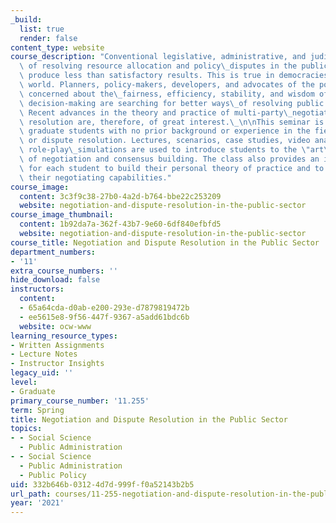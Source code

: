 ```yaml
---
_build:
  list: true
  render: false
content_type: website
course_description: "Conventional legislative, administrative, and judicial means\
  \ of resolving resource allocation and policy\_disputes in the public sector often\
  \ produce less than satisfactory results. This is true in democracies around\_the\
  \ world. Planners, policy-makers, developers, and advocates of the poor who are\
  \ concerned about the\_fairness, efficiency, stability, and wisdom of public sector\
  \ decision-making are searching for better ways\_of resolving public policy disagreements.\
  \ Recent advances in the theory and practice of multi-party\_negotiation and dispute\
  \ resolution are, therefore, of great interest.\_\n\nThis seminar is designed for\
  \ graduate students with no prior background or experience in the fields of\_ negotiation\
  \ or dispute resolution. Lectures, scenarios, case studies, video analysis, and\
  \ role-play\_simulations are used to introduce students to the \"art\" and \"science\"\
  \ of negotiation and consensus building. The class also provides an intensive opportunity\
  \ for each student to build their personal theory of practice and to strengthen\
  \ their negotiating capabilities."
course_image:
  content: 3c3f9c38-27b0-4a2d-b764-bbe22c253209
  website: negotiation-and-dispute-resolution-in-the-public-sector
course_image_thumbnail:
  content: 1b92da7a-362f-43b7-9e60-6df840efbfd5
  website: negotiation-and-dispute-resolution-in-the-public-sector
course_title: Negotiation and Dispute Resolution in the Public Sector
department_numbers:
- '11'
extra_course_numbers: ''
hide_download: false
instructors:
  content:
  - 65a64cda-d0ab-e200-293e-d7879819472b
  - ee5615e8-9f56-447f-9367-a5add61bdc6b
  website: ocw-www
learning_resource_types:
- Written Assignments
- Lecture Notes
- Instructor Insights
legacy_uid: ''
level:
- Graduate
primary_course_number: '11.255'
term: Spring
title: Negotiation and Dispute Resolution in the Public Sector
topics:
- - Social Science
  - Public Administration
- - Social Science
  - Public Administration
  - Public Policy
uid: 332b646b-0312-4d7d-999f-f0a52143b2b5
url_path: courses/11-255-negotiation-and-dispute-resolution-in-the-public-sector-spring-2021
year: '2021'
---
```

